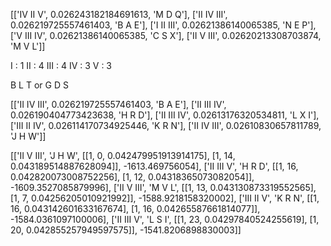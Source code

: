 [['IV II V', 0.026243182184691613, 'M D Q'], 
['II IV III', 0.026219725557461403, 'B A E'], 
['I II III', 0.02621386140065385, 'N E P'], 
['V III IV', 0.02621386140065385, 'C S X'], 
['II V III', 0.02620213308703874, 'M V L']]

I : 1
II : 4
III : 4
IV : 3
V : 3

B L T or
G D S

[['II IV III', 0.026219725557461403, 'B A E'], ['II III IV', 0.026190404773423638, 'H R D'], ['II III IV', 0.02613176320534811, 'L X I'], ['III II IV', 0.026114170734925446, 'K R N'], ['II IV III', 0.02610830657811789, 'J H W']]

[['II V III', 'J H W', [[1, 0, 0.042479951913914175], [1, 14, 0.043189514887628094]], -1613.469756054], ['II III V', 'H R D', [[1, 16, 0.042820073008752256], [1, 12, 0.04318365073082054]], -1609.3527085879996], ['II V III', 'M V L', [[1, 13, 0.043130873319552565], [1, 7, 0.04256205010921992]], -1588.9218158320002], ['III II V', 'K R N', [[1, 16, 0.043142601633167674], [1, 16, 0.04265587661814077]], -1584.0361097100006], ['II III V', 'L S I', [[1, 23, 0.04297840524255619], [1, 20, 0.042855257949597575]], -1541.8206898830003]]
